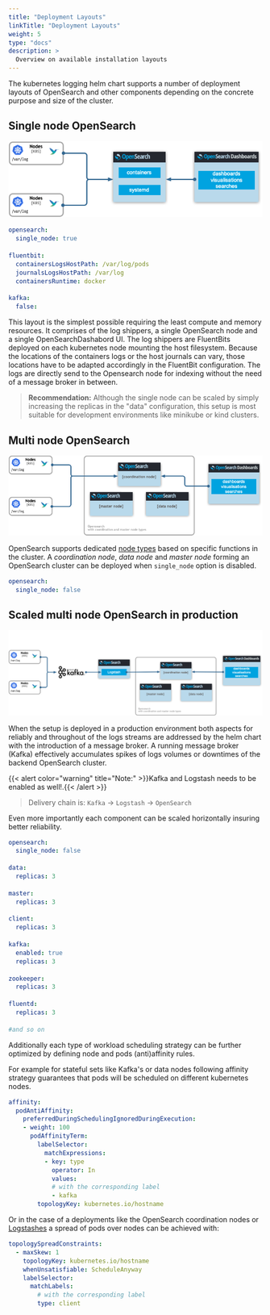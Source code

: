 ```yaml
---
title: "Deployment Layouts"
linkTitle: "Deployment Layouts"
weight: 5
type: "docs"
description: >
  Overview on available installation layouts
---
```


The kubernetes logging helm chart supports a number of deployment layouts of OpenSearch and other components depending on the concrete purpose and size of the cluster.

## Single node OpenSearch

![single-node](./kubernetes-logging-single-node.png)

``` yaml
opensearch:
  single_node: true

fluentbit:
  containersLogsHostPath: /var/log/pods
  journalsLogsHostPath: /var/log
  containersRuntime: docker

kafka:
  false:
```

This layout is the simplest possible requiring the least compute and memory resources. It comprises of the log shippers, a single OpenSearch node and a single OpenSearchDashabord UI. The log shippers are FluentBits deployed on each kubernetes node mounting the host filesystem. Because the locations of the containers logs or the host journals can vary, those locations have to be adapted accordingly in the FluentBit configuration. The logs are directly send to the Opensearch node for indexing without the need of a message broker in between.

> **Recommendation:** Although the single node can be scaled by simply increasing the replicas in the "data" configuration, this setup is most suitable for development environments like minikube or kind clusters.

## Multi node OpenSearch

![multi-node](./kubernetes-logging-multi-node.png)

OpenSearch supports dedicated [node types](https://opensearch.org/docs/latest/opensearch/cluster/) based on specific functions in the cluster. A *coordination node*, *data node* and *master node* forming an OpenSearch cluster can be deployed when `single_node` option is disabled.

``` yaml
opensearch:
  single_node: false
```

## Scaled multi node OpenSearch in production

![multi-node-production](./kubernetes-logging-multi-node-production.png)

When the setup is deployed in a production environment both aspects for reliably and throughout of the logs streams are addressed by the helm chart with the introduction of a message broker. A running message broker (Kafka) effectively accumulates spikes of logs volumes or downtimes of the backend OpenSearch cluster.

{{< alert color="warning" title="Note:" >}}Kafka and Logstash needs to be enabled as well!.{{< /alert >}}

> Delivery chain is: `Kafka` -> `Logstash` -> `OpenSearch`

Even more importantly each component can be scaled horizontally insuring better reliability.

``` yaml
opensearch:
  single_node: false

data:
  replicas: 3

master:
  replicas: 3

client:
  replicas: 3

kafka:
  enabled: true
  replicas: 3

zookeeper:
  replicas: 3

fluentd:
  replicas: 3

#and so on
```

Additionally each type of workload scheduling strategy can be further optimized by defining node and pods (anti)affinity rules.

For example for stateful sets like Kafka's or data nodes following affinity strategy guarantees that pods will be scheduled on different kubernetes nodes.

``` yaml
affinity:
  podAntiAffinity:
    preferredDuringSchedulingIgnoredDuringExecution:
    - weight: 100
      podAffinityTerm:
        labelSelector:
          matchExpressions:
          - key: type
            operator: In
            values:
            # with the corresponding label
            - kafka
        topologyKey: kubernetes.io/hostname
```

Or in the case of a deployments like the OpenSearch coordination nodes or [Logstashes](https://opensearch.org/docs/latest/clients/logstash/index/) a spread of pods over nodes can be achieved with:
``` yaml
topologySpreadConstraints:
  - maxSkew: 1
    topologyKey: kubernetes.io/hostname
    whenUnsatisfiable: ScheduleAnyway
    labelSelector:
      matchLabels:
        # with the corresponding label
        type: client
```
